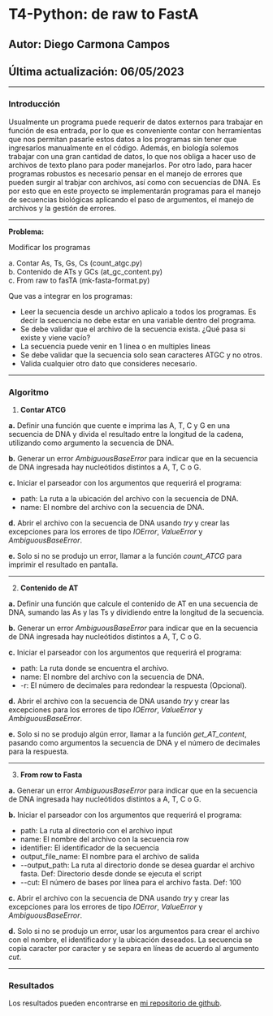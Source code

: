 # T4-Python: de raw to FastA

## Autor: Diego Carmona Campos
## Última actualización: 06/05/2023

***

### **Introducción**
Usualmente un programa puede requerir de datos externos para trabajar en función de esa entrada, por lo que es conveniente contar con herramientas que nos permitan pasarle estos datos a los programas sin tener que ingresarlos manualmente en el código. Además, en biología solemos trabajar con una gran cantidad de datos, lo que nos obliga a hacer uso de archivos de texto plano para poder manejarlos. Por otro lado, para hacer programas robustos es necesario pensar en el manejo de errores que pueden surgir al trabjar con archivos, así como con secuencias de DNA. Es por esto que en este proyecto se implementarán programas para el manejo de secuencias biológicas aplicando el paso de argumentos, el manejo de archivos y la gestión de errores.

***

**Problema:**

Modificar los programas

a. Contar As, Ts, Gs, Cs (count_atgc.py)  
b. Contenido de ATs y GCs (at_gc_content.py)  
c. From raw to fasTA (mk-fasta-format.py)  

Que vas a integrar en los programas:

- Leer la secuencia desde un archivo aplicalo a todos los programas. Es decir la secuencia no debe estar en una variable dentro del programa.
- Se debe validar que el archivo de la secuencia exista. ¿Qué pasa si existe y viene vacío?
- La secuencia puede venir en 1 linea o en multiples lineas
- Se debe validar que la secuencia solo sean caracteres ATGC y no otros.
- Valida cualquier otro dato que consideres necesario.

***


### **Algoritmo**
1. **Contar ATCG**

**a.** Definir una función que cuente e imprima las A, T, C y G en una secuencia de DNA y divida el resultado entre la longitud de la cadena, utilizando como argumento la secuencia de DNA.

**b.** Generar un error *AmbiguousBaseError* para indicar que en la secuencia de DNA ingresada hay nucleótidos distintos a A, T, C o G.

**c.** Iniciar el parseador con los argumentos que requerirá el programa:
- path: La ruta a la ubicación del archivo con la secuencia de DNA.
- name: El nombre del archivo con la secuencia de DNA. 

**d.** Abrir el archivo con la secuencia de DNA usando *try* y crear las excepciones para los errores de tipo *IOError*, *ValueError* y *AmbiguousBaseError*.

**e.** Solo si no se produjo un error, llamar a la función *count_ATCG* para imprimir el resultado en pantalla.

***

2. **Contenido de AT**

**a.** Definir una función que calcule el contenido de AT en una secuencia de DNA, sumando las As y las Ts y dividiendo entre la longitud de la secuencia. 

**b.** Generar un error *AmbiguousBaseError* para indicar que en la secuencia de DNA ingresada hay nucleótidos distintos a A, T, C o G.

**c.** Iniciar el parseador con los argumentos que requerirá el programa:
-  path: La ruta donde se encuentra el archivo.
- name: El nombre del archivo con la secuencia de DNA.
-  -r: El número de decimales para redondear la respuesta (Opcional).

**d.** Abrir el archivo con la secuencia de DNA usando *try* y crear las excepciones para los errores de tipo *IOError*, *ValueError* y *AmbiguousBaseError*.

**e.** Solo si no se produjo algún error, llamar a la función *get_AT_content*, pasando como argumentos la secuencia de DNA y el número de decimales para la respuesta.

***

3. **From row to Fasta**

**a.** Generar un error *AmbiguousBaseError* para indicar que en la secuencia de DNA ingresada hay nucleótidos distintos a A, T, C o G.

**b.** Iniciar el parseador con los argumentos que requerirá el programa:
- path: La ruta al directorio con el archivo input
- name: El nombre del archivo con la secuencia row
- identifier: El identificador de la secuencia 
- output_file_name: El nombre para el archivo de salida
- --output_path: La ruta al directorio donde se desea guardar el archivo fasta. Def: Directorio desde donde se ejecuta el script
- --cut: El número de bases por línea para el archivo fasta. Def: 100

**c.** Abrir el archivo con la secuencia de DNA usando *try* y crear las excepciones para los errores de tipo *IOError*, *ValueError* y *AmbiguousBaseError*.

**d.** Solo si no se produjo un error, usar los argumentos para crear el archivo con el nombre, el identificador y la ubicación deseados. La secuencia se copia caracter por caracter y se separa en líneas de acuerdo al argumento *cut*.

***

### **Resultados**
Los resultados pueden encontrarse en [mi repositorio de github](https://github.com/diegocarcam/pythonI/tree/master/tareas/T5-Python).
